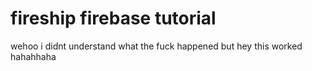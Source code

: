 # fireship firebase tutorial

wehoo i didnt understand what the fuck happened but hey this worked hahahhaha
